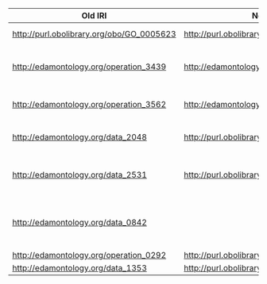 Old IRI | New IRI | Note
------------ | ------------- | -------------
http://purl.obolibrary.org/obo/GO_0005623 | http://purl.obolibrary.org/obo/CL_0000000 | https://github.com/FAIRsharing/domain-ontology/issues/76
http://edamontology.org/operation_3439 | http://edamontology.org/operation_2423 | Deprecation of EDAM term resulted in modification of the domain tag that is being used within DRAO. The IRI on the right already exists in FAIRsharing.
http://edamontology.org/operation_3562 | http://edamontology.org/operation_3927 | Deprecation of EDAM term resulted in modification of the domain tag that is being used within DRAO
http://edamontology.org/data_2048 | http://purl.obolibrary.org/obo/IAO_0000088 |The IAO IRI is already in DRAO - it is subsuming any annotation currently using the EDAM term.
http://edamontology.org/data_2531 | http://purl.obolibrary.org/obo/OBI_0000272 | The EDAM term is not required, as we already have an OBI equivalent already in use. The OBI term will take over any annotation currently using the EDAM term.
http://edamontology.org/data_0842|| EDAM Identifier (not visible in FAIRsharing) is being replaced by the pre-existing term in DRAO, http://purl.obolibrary.org/obo/IAO_0020000 (Identifier).
http://edamontology.org/operation_0292|http://purl.obolibrary.org/obo/OBI_0002567|Replacing with OBI term.
http://edamontology.org/data_1353|http://purl.obolibrary.org/obo/SO_0001683|Replaced with SO term and hierarchy.
